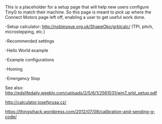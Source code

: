This is a placeholder for a setup page that will help new users configure TinyG to match their machine. So this page is meant to pick up where the Connect Motors page left off, enabling a user to get useful work done.

-Setup calculator: http://noblesque.org.uk/ShapeOko/grblcalc/ (TPI, pitch, microstepping, etc.)

-Recommended settings

-Hello World example

-Example configurations

-Homing

-Emergency Stop

See also: 
http://edslifedaily.weebly.com/uploads/2/5/6/1/2561031/win7_grbl_setup.pdf

http://calculator.josefprusa.cz/

https://thingsihack.wordpress.com/2012/07/08/calibration-and-sending-g-code/
